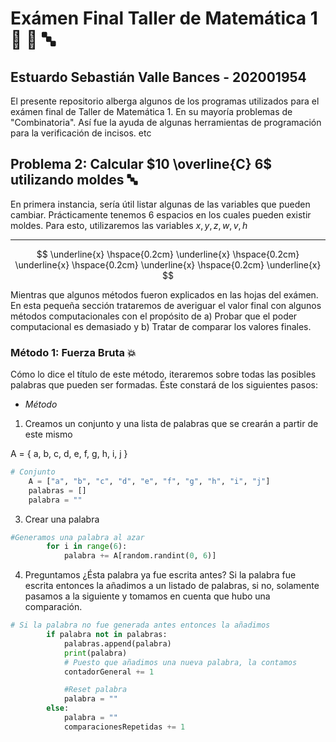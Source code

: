 # Exámen Final Taller de Matemática 1 🥇 🔢 🔤
## Estuardo Sebastián Valle Bances - 202001954 
El presente repositorio alberga algunos de los programas utilizados para el exámen final de Taller de Matemática 1. En su mayoría problemas de "Combinatoria". Así fue la ayuda de algunas herramientas de programación para la verificación de incisos. etc

## Problema 2: Calcular $10 \overline{C} 6$ utilizando moldes 🔤
En primera instancia, sería útil listar algunas de las variables que pueden cambiar. 
Prácticamente tenemos 6 espacios en los cuales pueden existir moldes. Para esto, utilizaremos las variables $x,y,z,w,v,h$

_ _ _ _ _ _

$$
\underline{x} \hspace{0.2cm} \underline{x} \hspace{0.2cm}  \underline{x} \hspace{0.2cm} \underline{x} \hspace{0.2cm} \underline{x}
$$

Mientras que algunos métodos fueron explicados en las hojas del exámen. En esta pequeña sección trataremos de averiguar el valor final con algunos métodos computacionales con el propósito de a) Probar que el poder computacional es demasiado y b) Tratar de comparar los valores finales. 

### Método 1: Fuerza Bruta 💥
Cómo lo dice el título de este método, iteraremos sobre todas las posibles palabras que pueden ser formadas. Éste constará de los siguientes pasos: 
- *Método*
1. Creamos un conjunto y una lista de palabras que se crearán a partir de este mismo


A = \{ a, b, c, d, e, f, g, h, i, j \} 


```python
# Conjunto
    A = ["a", "b", "c", "d", "e", "f", "g", "h", "i", "j"]
    palabras = []
    palabra = ""
```
3. Crear una palabra 
```python
#Generamos una palabra al azar
        for i in range(6):
            palabra += A[random.randint(0, 6)]
```

4.  Preguntamos ¿Ésta palabra ya fue escrita antes?
Si la palabra fue escrita entonces la añadimos a un listado de palabras, si no, solamente pasamos a la siguiente 
y tomamos en cuenta que hubo una comparación. 
```python
# Si la palabra no fue generada antes entonces la añadimos
        if palabra not in palabras:
            palabras.append(palabra)
            print(palabra)
            # Puesto que añadimos una nueva palabra, la contamos
            contadorGeneral += 1

            #Reset palabra
            palabra = ""
        else:
            palabra = ""
            comparacionesRepetidas += 1
```

